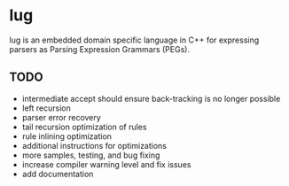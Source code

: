 lug
===
lug is an embedded domain specific language in C++ for expressing parsers as Parsing Expression Grammars (PEGs).

TODO
---
- intermediate accept should ensure back-tracking is no longer possible
- left recursion
- parser error recovery
- tail recursion optimization of rules
- rule inlining optimization
- additional instructions for optimizations
- more samples, testing, and bug fixing
- increase compiler warning level and fix issues
- add documentation
